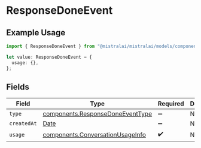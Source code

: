 # ResponseDoneEvent

## Example Usage

```typescript
import { ResponseDoneEvent } from "@mistralai/mistralai/models/components";

let value: ResponseDoneEvent = {
  usage: {},
};
```

## Fields

| Field                                                                                         | Type                                                                                          | Required                                                                                      | Description                                                                                   |
| --------------------------------------------------------------------------------------------- | --------------------------------------------------------------------------------------------- | --------------------------------------------------------------------------------------------- | --------------------------------------------------------------------------------------------- |
| `type`                                                                                        | [components.ResponseDoneEventType](../../models/components/responsedoneeventtype.md)          | :heavy_minus_sign:                                                                            | N/A                                                                                           |
| `createdAt`                                                                                   | [Date](https://developer.mozilla.org/en-US/docs/Web/JavaScript/Reference/Global_Objects/Date) | :heavy_minus_sign:                                                                            | N/A                                                                                           |
| `usage`                                                                                       | [components.ConversationUsageInfo](../../models/components/conversationusageinfo.md)          | :heavy_check_mark:                                                                            | N/A                                                                                           |